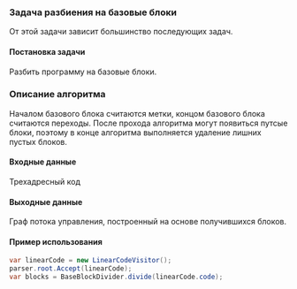 ### Задача разбиения на базовые блоки
От этой задачи зависит большинство последующих задач.

#### Постановка задачи
Разбить программу на базовые блоки.

### Описание алгоритма 
Началом базового блока считаются метки, концом базового блока считаются переходы. После прохода алгоритма могут появиться путсые блоки, поэтому в конце алгоритма выполняется удаление лишних пустых блоков. 

#### Входные данные
Трехадресный код


#### Выходные данные 
Граф потока управления, построенный на основе получившихся блоков.


#### Пример использования
```cs
var linearCode = new LinearCodeVisitor();
parser.root.Accept(linearCode);
var blocks = BaseBlockDivider.divide(linearCode.code);
```
